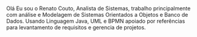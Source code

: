 ### 
Olá Eu sou o Renato Couto, Analista de Sistemas, trabalho principalmente com análise e Modelagem de Sistemas Orientados a Objetos e Banco de Dados. Usando Linguagem Java, UML e BPMN apoiado por referências para levantamento de requisitos e gerencia de projetos. 
